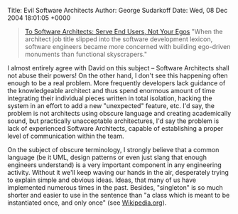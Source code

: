Title: Evil Software Architects
Author: George Sudarkoff
Date: Wed, 08 Dec 2004 18:01:05 +0000

> [To Software Architects: Serve End Users, Not Your Egos](http://devx.com/opinion/Article/22649)
> "When the architect job title slipped into the software development
> lexicon, software engineers became more concerned with building
> ego-driven monuments than functional skyscrapers."

I almost entirely agree with David on this subject – Software Architects
shall not abuse their powers! On the other hand, I don't see this
happening often enough to be a real problem. More frequently developers
lack guidance of the knowledgeable architect and thus spend enormous
amount of time integrating their individual pieces written in total
isolation, hacking the system in an effort to add a new "unexpected"
feature, etc. I'd say, the problem is not architects using obscure
language and creating academically sound, but practically unacceptable
architectures, I'd say the problem is lack of experienced Software
Architects, capable of establishing a proper level of communication
within the team.

On the subject of obscure terminology, I strongly believe that a common
language (be it UML, design patterns or even just slang that enough
engineers understand) is a very important component in any engineering
activity. Without it we'll keep waving our hands in the air, desperately
trying to explain simple and obvious ideas. Ideas, that many of us have
implemented numerous times in the past. Besides, "singleton" is so much
shorter and easier to use in the sentence than "a class which is meant
to be instantiated once, and only once" (see
[Wikipedia.org](http://en.wikipedia.org/wiki/Singleton)).

